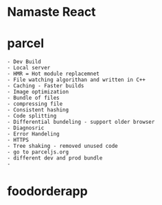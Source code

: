 # Namaste React 

# parcel
    - Dev Build
    - Local server
    - HMR = Hot module replacemnet
    - File watching algorithan and written in C++
    - Caching - Faster builds
    - Image optimization
    - Bundle of files
    - compressing file
    - Consistent hashing
    - Code splitting
    - Differential bundeling - support older browser
    - Diagnosric
    - Error Handeling
    - HTTPS
    - Tree shaking - removed unused code
    - go to parceljs.org
    - different dev and prod bundle
    -  

# foodorderapp
<!-- 
/**
 * Header
 *  - Logo
 *  - Nav item
 * Body
 *  - Search
 *  - ResturentContainer
 *      - ResturantCard
 *          -IMG
 *          - Name of res,star,
 * Footer
 *  - Copyright
 *  - Links
 *  - Address
 *  - Contact
 * 
 * 
 */ -->
